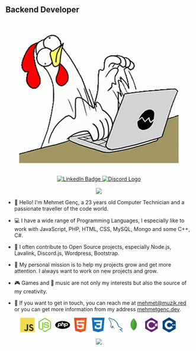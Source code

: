 ## Backend Developer
<p align="center"><img src="/chicken.gif" align="center" /></p>
<p align="center">
<a href="[your-linkedin-URL](https://www.linkedin.com/in/imehmetgenc/)">
    <img src="https://img.shields.io/badge/LinkedIn-blue?style=for-the-badge&logo=linkedin&logoColor=white" alt="LinkedIn Badge"/>
</a>
<a href="https://discord.gg/muzik">
    <img src="https://img.shields.io/badge/Discord-blue?style=for-the-badge&logo=discord&logoColor=white" alt="Discord Logo"/>
</a>
</p>

<p align="center"><img src="[/chicken.gif](https://komarev.com/ghpvc/?username=imehmetgenc&label=Profile+Views)" align="center" /></p>

- 👋 Hello! I'm Mehmet Genç, a 23 years old Computer Technician and a passionate traveller of the code world.

- 💻 I have a wide range of Programming Languages, I especially like to work with JavaScript, PHP, HTML, CSS, MySQL, Mongo and some C++, C\#.

- 🚀 I often contribute to Open Source projects, especially Node.js, Lavalink, Discord.js, Wordpress, Bootstrap.

- 🌟 My personal mission is to help my projects grow and get more attention. I always want to work on new projects and grow.
  
- 🎮 Games and 🎵 music are not only my interests but also the source of my creativity.

- 📧 If you want to get in touch, you can reach me at mehmet@muzik.red or you can get more information from my address [mehmetgenc.dev](https://mehmetgenc.dev).

<p align="center">
  <img src="https://github.com/devicons/devicon/blob/master/icons/javascript/javascript-original.svg" title="JavaScript" alt="JavaScript" width="40" height="40"/>&nbsp;
  <img src="https://github.com/devicons/devicon/blob/master/icons/nodejs/nodejs-original.svg" title="NodeJS" alt="NodeJS" width="40" height="40"/>&nbsp;
  <img src="https://github.com/devicons/devicon/blob/master/icons/php/php-plain.svg" title="PHP" alt="PHP" width="40" height="40"/>&nbsp;
  <img src="https://github.com/devicons/devicon/blob/master/icons/html5/html5-original.svg" title="HTML5" alt="HTML" width="40" height="40"/>&nbsp;
  <img src="https://github.com/devicons/devicon/blob/master/icons/css3/css3-plain.svg"  title="CSS3" alt="CSS" width="40" height="40"/>&nbsp;
  <img src="https://github.com/devicons/devicon/blob/master/icons/mysql/mysql-plain.svg" title="MySQL"  alt="MySQL" width="40" height="40"/>&nbsp;
  <img src="https://github.com/devicons/devicon/blob/master/icons/mongodb/mongodb-original.svg" title="MongoDB" alt="MongoDB" width="40" height="40"/>&nbsp;
  <img src="https://github.com/devicons/devicon/blob/master/icons/csharp/csharp-plain.svg" title="CSharp" alt="CSharp" width="40" height="40"/>&nbsp;
  <img src="https://github.com/devicons/devicon/blob/master/icons/cplusplus/cplusplus-plain.svg" title="CPlusPlus" alt="CPlusPlus" width="40" height="40"/>&nbsp;
</p>


<p align="center">
    <img src="https://streak-stats.demolab.com?user=imehmetgenc&theme=transparent&date_format=j%20M%5B%20Y%5D&card_width=512&type=png" />
</p>
